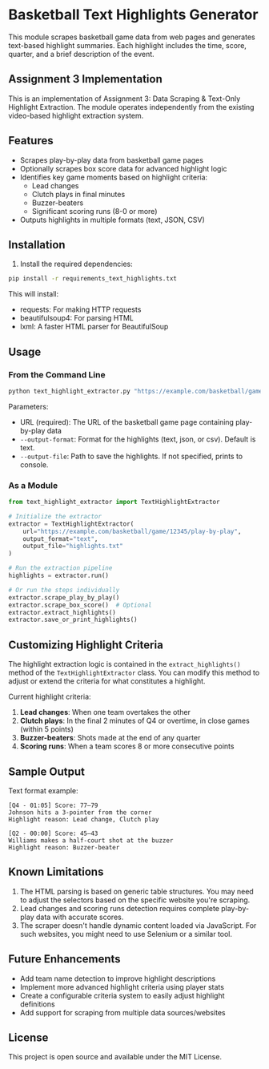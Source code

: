 # Basketball Text Highlights Generator

This module scrapes basketball game data from web pages and generates text-based highlight summaries. Each highlight includes the time, score, quarter, and a brief description of the event.

## Assignment 3 Implementation

This is an implementation of Assignment 3: Data Scraping & Text-Only Highlight Extraction. The module operates independently from the existing video-based highlight extraction system.

## Features

- Scrapes play-by-play data from basketball game pages
- Optionally scrapes box score data for advanced highlight logic
- Identifies key game moments based on highlight criteria:
  - Lead changes
  - Clutch plays in final minutes
  - Buzzer-beaters
  - Significant scoring runs (8-0 or more)
- Outputs highlights in multiple formats (text, JSON, CSV)

## Installation

1. Install the required dependencies:

```bash
pip install -r requirements_text_highlights.txt
```

This will install:

- requests: For making HTTP requests
- beautifulsoup4: For parsing HTML
- lxml: A faster HTML parser for BeautifulSoup

## Usage

### From the Command Line

```bash
python text_highlight_extractor.py "https://example.com/basketball/game/12345/play-by-play" --output-format json --output-file highlights.json
```

Parameters:

- URL (required): The URL of the basketball game page containing play-by-play data
- `--output-format`: Format for the highlights (text, json, or csv). Default is text.
- `--output-file`: Path to save the highlights. If not specified, prints to console.

### As a Module

```python
from text_highlight_extractor import TextHighlightExtractor

# Initialize the extractor
extractor = TextHighlightExtractor(
    url="https://example.com/basketball/game/12345/play-by-play",
    output_format="text",
    output_file="highlights.txt"
)

# Run the extraction pipeline
highlights = extractor.run()

# Or run the steps individually
extractor.scrape_play_by_play()
extractor.scrape_box_score()  # Optional
extractor.extract_highlights()
extractor.save_or_print_highlights()
```

## Customizing Highlight Criteria

The highlight extraction logic is contained in the `extract_highlights()` method of the `TextHighlightExtractor` class. You can modify this method to adjust or extend the criteria for what constitutes a highlight.

Current highlight criteria:

1. **Lead changes**: When one team overtakes the other
2. **Clutch plays**: In the final 2 minutes of Q4 or overtime, in close games (within 5 points)
3. **Buzzer-beaters**: Shots made at the end of any quarter
4. **Scoring runs**: When a team scores 8 or more consecutive points

## Sample Output

Text format example:

```
[Q4 - 01:05] Score: 77–79
Johnson hits a 3-pointer from the corner
Highlight reason: Lead change, Clutch play

[Q2 - 00:00] Score: 45–43
Williams makes a half-court shot at the buzzer
Highlight reason: Buzzer-beater
```

## Known Limitations

1. The HTML parsing is based on generic table structures. You may need to adjust the selectors based on the specific website you're scraping.
2. Lead changes and scoring runs detection requires complete play-by-play data with accurate scores.
3. The scraper doesn't handle dynamic content loaded via JavaScript. For such websites, you might need to use Selenium or a similar tool.

## Future Enhancements

- Add team name detection to improve highlight descriptions
- Implement more advanced highlight criteria using player stats
- Create a configurable criteria system to easily adjust highlight definitions
- Add support for scraping from multiple data sources/websites

## License

This project is open source and available under the MIT License.

